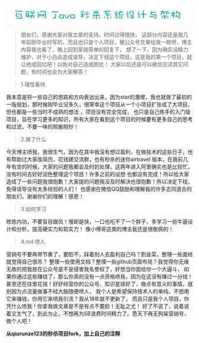 ![互联网 Java 秒杀系统设计与架构](https://raw.githubusercontent.com/qiurunze123/imageall/master/miaoshashejitu.png)

> 朋友们，感谢大家对我文章的支持。时间过得很快，
这部分内容还是我几年前刚毕业时写的，而且也只是个人项目，被公众号文章给我一顿喷，博主内容我也看了，晚上回到家就简单的回复下，
想了一下，因为确实没精力维护，对于小白会造成误导，决定下线这个项目，这是我的第一个项目，就让他成回忆吧！以免对自己造成困扰！
大家以后还是可以微信交流其它问题，有时间也会为大家解答！

>1.理性看待

我本意是将一些自己的思路和方向表达出来，因为star的激增，我也就做了最初的一版规划，那时候刚毕业没多久，很荣幸这个项目从一个小项目扩张成了大项目，但也都是一些当时不成熟的想法 ，项目没有完全完成，
也只是自己练手的入门级项目，旨在学习更多的知识，所有大家在看到这个项目的时候要有更多自己的思考和过滤，不要一味的照搬照抄！

>2.做了什么

今天博主喷我，我很生气，因为在其中我没有想过盈利，在做技术的这些日子，也有帮助过大家改简历，花钱建交流群，也有秒杀的迷你airtravel
版本，在我前几年有空的时候，大家的问题我都会及时的处理，这两年进入阿里确实也是比较忙，没有时间去好好润色整理这个项目！许多之前的设想
也都没有完成！所以给大家造成了一些问题我很抱歉！大家提的问题我没及时解决也很抱歉！所以决定下线，免得误导没有太多经验的人们！
也感谢在微信QQ鼓励和理解我的许多志同道合的朋友们，谢谢你们的理解！感恩！

>3.如何学习

修炼内功，不要盲目跟风！慢即是快，一口也吃不了一个胖子，多学习一些牛逼设计和分析，提高硬实力和软实力！ 像小傅哥这类的博主我还是很敬佩的！

>4.md 喷人

营销号不要再带节奏了，要脸不，踩着别人去盈利自己吗？割韭菜，整理一些面经就觉得自己很吊？
整理一些使用文档？整理一些github页面布局？我觉得你无缘无故的把我放在公众号是不是侵害我名誉权了，好想当你面给你一个大逼斗，
如果你通过这些赚钱了，那么你真的没有一点资格喷我，因为在这没有赚过一分钱！甚至还在往里花钱！好好经营你的公众号、知识星球好了，做点有意义的事情，就别因为点流量做事不经大脑随便喷人，
我个人是希望保持技术人的单纯，不想用它来赚钱，你用它来喷我引流？我从18年就不更新了，
而且只是我个人项目，你凭什么喷我！你拿我做文章是不是有点不要脸！无耻之尤！
好了不说了，说着说着又生气了，到此为止，不想再为SB浪费时间精力了。愿天下再无狗屎营销号，做个人吧！



**从qiurunze123的秒杀项目fork，加上自己的注释**

